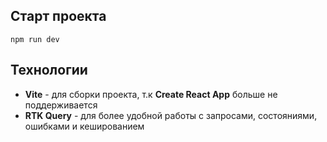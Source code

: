 ## Старт проекта

```
npm run dev
```

## Технологии

- **Vite** - для сборки проекта, т.к **Create React App** больше не поддерживается
- **RTK Query** - для более удобной работы с запросами, состояниями, ошибками и кешированием
